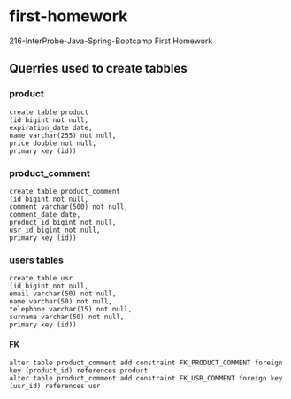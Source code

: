 # first-homework
216-InterProbe-Java-Spring-Bootcamp First Homework


## Querries used to create tabbles


### product
```
create table product 
(id bigint not null, 
expiration_date date, 
name varchar(255) not null, 
price double not null, 
primary key (id))
```

### product_comment

```
create table product_comment 
(id bigint not null, 
comment varchar(500) not null, 
comment_date date, 
product_id bigint not null, 
usr_id bigint not null, 
primary key (id))
```

### users tables

```
create table usr 
(id bigint not null, 
email varchar(50) not null, 
name varchar(50) not null, 
telephone varchar(15) not null, 
surname varchar(50) not null, 
primary key (id))
```

#### FK
```
alter table product_comment add constraint FK_PRODUCT_COMMENT foreign key (product_id) references product
alter table product_comment add constraint FK_USR_COMMENT foreign key (usr_id) references usr
```